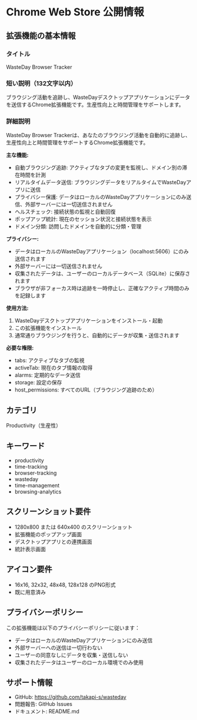 # Chrome Web Store 公開情報

## 拡張機能の基本情報

### タイトル
WasteDay Browser Tracker

### 短い説明（132文字以内）
ブラウジング活動を追跡し、WasteDayデスクトップアプリケーションにデータを送信するChrome拡張機能です。生産性向上と時間管理をサポートします。

### 詳細説明
WasteDay Browser Trackerは、あなたのブラウジング活動を自動的に追跡し、生産性向上と時間管理をサポートするChrome拡張機能です。

**主な機能:**
- 自動ブラウジング追跡: アクティブなタブの変更を監視し、ドメイン別の滞在時間を計測
- リアルタイムデータ送信: ブラウジングデータをリアルタイムでWasteDayアプリに送信
- プライバシー保護: データはローカルのWasteDayアプリケーションにのみ送信、外部サーバーには一切送信されません
- ヘルスチェック: 接続状態の監視と自動回復
- ポップアップ統計: 現在のセッション状況と接続状態を表示
- ドメイン分類: 訪問したドメインを自動的に分類・管理

**プライバシー:**
- データはローカルのWasteDayアプリケーション（localhost:5606）にのみ送信されます
- 外部サーバーには一切送信されません
- 収集されたデータは、ユーザーのローカルデータベース（SQLite）に保存されます
- ブラウザが非フォーカス時は追跡を一時停止し、正確なアクティブ時間のみを記録します

**使用方法:**
1. WasteDayデスクトップアプリケーションをインストール・起動
2. この拡張機能をインストール
3. 通常通りブラウジングを行うと、自動的にデータが収集・送信されます

**必要な権限:**
- tabs: アクティブなタブの監視
- activeTab: 現在のタブ情報の取得
- alarms: 定期的なデータ送信
- storage: 設定の保存
- host_permissions: すべてのURL（ブラウジング追跡のため）

## カテゴリ
Productivity（生産性）

## キーワード
- productivity
- time-tracking
- browser-tracking
- wasteday
- time-management
- browsing-analytics

## スクリーンショット要件
- 1280x800 または 640x400 のスクリーンショット
- 拡張機能のポップアップ画面
- デスクトップアプリとの連携画面
- 統計表示画面

## アイコン要件
- 16x16, 32x32, 48x48, 128x128 のPNG形式
- 既に用意済み

## プライバシーポリシー
この拡張機能は以下のプライバシーポリシーに従います：
- データはローカルのWasteDayアプリケーションにのみ送信
- 外部サーバーへの送信は一切行わない
- ユーザーの同意なしにデータを収集・送信しない
- 収集されたデータはユーザーのローカル環境でのみ使用

## サポート情報
- GitHub: https://github.com/takapi-s/wasteday
- 問題報告: GitHub Issues
- ドキュメント: README.md


